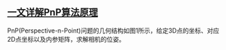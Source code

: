 ## [一文详解PnP算法原理](https://blog.csdn.net/qq_29462849/article/details/120838218?spm=1001.2101.3001.6661.1&utm_medium=distribute.pc_relevant_t0.none-task-blog-2%7Edefault%7ECTRLIST%7ERate-1.pc_relevant_default&depth_1-utm_source=distribute.pc_relevant_t0.none-task-blog-2%7Edefault%7ECTRLIST%7ERate-1.pc_relevant_default&utm_relevant_index=1)
PnP(Perspective-n-Point)问题的几何结构如图1所示，给定3D点的坐标、对应2D点坐标以及内参矩阵，求解相机的位姿。
